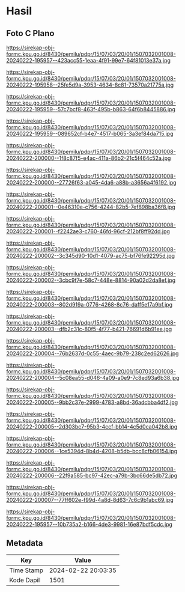 # Hasil

## Foto C Plano

https://sirekap-obj-formc.kpu.go.id/8430/pemilu/pdpr/15/07/03/20/01/1507032001008-20240222-195957--423acc55-1eaa-4f91-99e7-64f81013e37a.jpg

https://sirekap-obj-formc.kpu.go.id/8430/pemilu/pdpr/15/07/03/20/01/1507032001008-20240222-195958--25fe5d9a-3953-4634-8c81-73570a21775a.jpg

https://sirekap-obj-formc.kpu.go.id/8430/pemilu/pdpr/15/07/03/20/01/1507032001008-20240222-195959--57c7bcf8-463f-495b-b863-64f6b8445886.jpg

https://sirekap-obj-formc.kpu.go.id/8430/pemilu/pdpr/15/07/03/20/01/1507032001008-20240222-195959--089652cf-b4e7-4517-b065-3a3ef84da715.jpg

https://sirekap-obj-formc.kpu.go.id/8430/pemilu/pdpr/15/07/03/20/01/1507032001008-20240222-200000--1f8c87f5-e4ac-411a-86b2-21c5f464c52a.jpg

https://sirekap-obj-formc.kpu.go.id/8430/pemilu/pdpr/15/07/03/20/01/1507032001008-20240222-200000--27726f63-a045-4da6-a88b-a3656a4f6192.jpg

https://sirekap-obj-formc.kpu.go.id/8430/pemilu/pdpr/15/07/03/20/01/1507032001008-20240222-200001--0e46310e-c756-4244-82b5-7ef898ba36f8.jpg

https://sirekap-obj-formc.kpu.go.id/8430/pemilu/pdpr/15/07/03/20/01/1507032001008-20240222-200001--f2242ae3-c760-46fd-96cf-212bf8ff92dd.jpg

https://sirekap-obj-formc.kpu.go.id/8430/pemilu/pdpr/15/07/03/20/01/1507032001008-20240222-200002--3c345d90-10d1-4079-ac75-bf76fe92295d.jpg

https://sirekap-obj-formc.kpu.go.id/8430/pemilu/pdpr/15/07/03/20/01/1507032001008-20240222-200002--3cbc9f7e-58c7-448e-8814-90a02d2da8ef.jpg

https://sirekap-obj-formc.kpu.go.id/8430/pemilu/pdpr/15/07/03/20/01/1507032001008-20240222-200003--802d919a-0776-4268-8c76-daff5e17a9bf.jpg

https://sirekap-obj-formc.kpu.go.id/8430/pemilu/pdpr/15/07/03/20/01/1507032001008-20240222-200003--dfb2c31c-80f5-4f77-b421-76691d6b91ee.jpg

https://sirekap-obj-formc.kpu.go.id/8430/pemilu/pdpr/15/07/03/20/01/1507032001008-20240222-200004--76b2637d-0c55-4aec-9b79-238c2ed62626.jpg

https://sirekap-obj-formc.kpu.go.id/8430/pemilu/pdpr/15/07/03/20/01/1507032001008-20240222-200004--5c08ea55-d046-4a09-a0e9-7c8ed93a6b38.jpg

https://sirekap-obj-formc.kpu.go.id/8430/pemilu/pdpr/15/07/03/20/01/1507032001008-20240222-200005--9bb2c37e-2999-4783-a8bd-36adcbba4df2.jpg

https://sirekap-obj-formc.kpu.go.id/8430/pemilu/pdpr/15/07/03/20/01/1507032001008-20240222-200005--2d303bc7-95b3-4ccf-bb14-4c5d0ca042b8.jpg

https://sirekap-obj-formc.kpu.go.id/8430/pemilu/pdpr/15/07/03/20/01/1507032001008-20240222-200006--1ce5394d-8b4d-4208-b5db-bcc8cfb06154.jpg

https://sirekap-obj-formc.kpu.go.id/8430/pemilu/pdpr/15/07/03/20/01/1507032001008-20240222-200006--22f9a585-bc97-42ec-a79b-3bc66de5db72.jpg

https://sirekap-obj-formc.kpu.go.id/8430/pemilu/pdpr/15/07/03/20/01/1507032001008-20240222-200007--77ff602e-f99d-4a8d-8d63-7c6c9b1abc69.jpg

https://sirekap-obj-formc.kpu.go.id/8430/pemilu/pdpr/15/07/03/20/01/1507032001008-20240222-195957--10b735a2-b166-4de3-9981-16e87bdf5cdc.jpg


## Metadata

| Key        | Value               |
| ---------- | ------------------- |
| Time Stamp | 2024-02-22 20:03:35 |
| Kode Dapil | 1501                |



